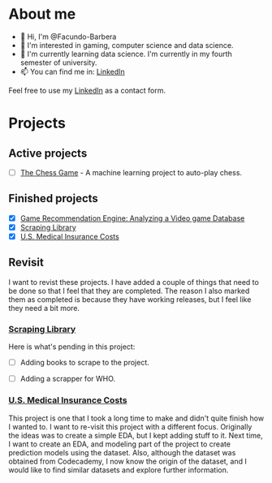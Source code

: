 # About me

- 👋 Hi, I'm @Facundo-Barbera
- 👀 I'm interested in gaming, computer science and data science.
- 🌱 I'm currently learning data science. I'm currently in my fourth semester of university.
- 📫 You can find me in: [LinkedIn](https://www.linkedin.com/in/facundo-bautista-barbera-86bb41187/)

Feel free to use my [LinkedIn](https://www.linkedin.com/in/facundo-bautista-barbera-86bb41187/) as a contact form.

# Projects
## Active projects
- [ ] [The Chess Game](https://github.com/Facundo-Barbera/The-Chess-Game) - A machine learning project to auto-play chess.

## Finished projects
- [x] [Game Recommendation Engine: Analyzing a Video game Database](https://github.com/Facundo-Barbera/game-recommendation-engine)
- [x] [Scraping Library](https://github.com/Facundo-Barbera/Scraping-Library)
- [x] [U.S. Medical Insurance Costs](https://github.com/Facundo-Barbera/us-medical-insurance-costs-analysis)

## Revisit

I want to revist these projects. I have added a couple of things that need to be done so that I feel that they are completed.
The reason I also marked them as completed is because they have working releases, but I feel like they need a bit more.

### [Scraping Library](https://github.com/Facundo-Barbera/Scraping-Library)

Here is what's pending in this project:
- [ ] Adding books to scrape to the project.
- [ ] Adding a scrapper for WHO.
     

### [U.S. Medical Insurance Costs](https://github.com/Facundo-Barbera/us-medical-insurance-costs)

This project is one that I took a long time to make and didn't quite finish how I wanted to.
I want to re-visit this project with a different focus.
Originally the ideas was to create a simple EDA, but I kept adding stuff to it.
Next time, I want to create an EDA, and modeling part of the project to create prediction models using the dataset.
Also, although the dataset was obtained from Codecademy, I now know the origin of the dataset, and I would like
to find similar datasets and explore further information.


